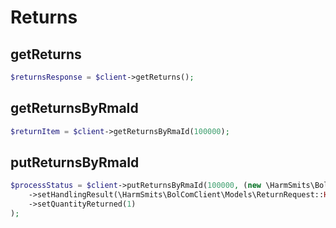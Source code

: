 # Returns

## getReturns

```php
$returnsResponse = $client->getReturns();
```

## getReturnsByRmaId

```php
$returnItem = $client->getReturnsByRmaId(100000);
```

## putReturnsByRmaId

```php
$processStatus = $client->putReturnsByRmaId(100000, (new \HarmSmits\BolComClient\Models\ReturnRequest())
    ->setHandlingResult(\HarmSmits\BolComClient\Models\ReturnRequest::HANDLING_RESULT_RETURN_DOES_NOT_MEET_CONDITIONS)
    ->setQuantityReturned(1)
);
```